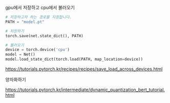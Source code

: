 gpu에서 저장하고 cpu에서 불러오기
```python
# 저장하고자 하는 경로를 지정합니다.
PATH = "model.pt"

# 저장하기
torch.save(net.state_dict(), PATH)

# 불러오기
device = torch.device('cpu')
model = Net()
model.load_state_dict(torch.load(PATH, map_location=device))
```
https://tutorials.pytorch.kr/recipes/recipes/save_load_across_devices.html


양자화하기

https://tutorials.pytorch.kr/intermediate/dynamic_quantization_bert_tutorial.html
